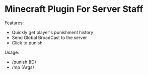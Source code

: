 # Minecraft Plugin For Server Staff
Features:
- Quickly get player's punishment history
- Send Global BroadCast to the server
- Click to punish

Usage:
- /punish (ID)
- /mp (Args)
  
